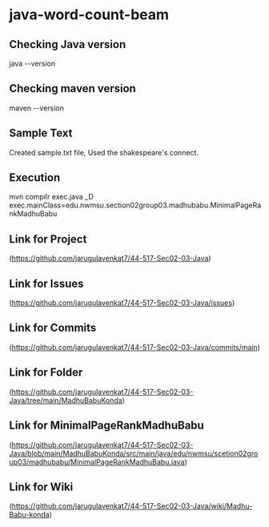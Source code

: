 # java-word-count-beam

## Checking Java version

java --version

## Checking maven version

maven --version

## Sample Text

Created sample.txt file, Used the shakespeare's connect.

## Execution

mvn compilr exec.java _D exec.mainClass=edu.nwmsu.section02group03.madhubabu.MinimalPageRankMadhuBabu

## Link for Project

(https://github.com/jarugulavenkat7/44-517-Sec02-03-Java)

## Link for Issues

(https://github.com/jarugulavenkat7/44-517-Sec02-03-Java/issues)

## Link for Commits

(https://github.com/jarugulavenkat7/44-517-Sec02-03-Java/commits/main)

## Link for Folder

(https://github.com/jarugulavenkat7/44-517-Sec02-03-Java/tree/main/MadhuBabuKonda)

## Link for MinimalPageRankMadhuBabu

(https://github.com/jarugulavenkat7/44-517-Sec02-03-Java/blob/main/MadhuBabuKonda/src/main/java/edu/nwmsu/scetion02group03/madhubabu/MinimalPageRankMadhuBabu.java)

## Link for Wiki 

(https://github.com/jarugulavenkat7/44-517-Sec02-03-Java/wiki/Madhu-Babu-konda)
